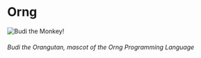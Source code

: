 # Orng
![Budi the Monkey!](https://github.com/Rakhyvel/Orng/blob/main/budi.png)
###### Budi the Orangutan, mascot of the Orng Programming Language